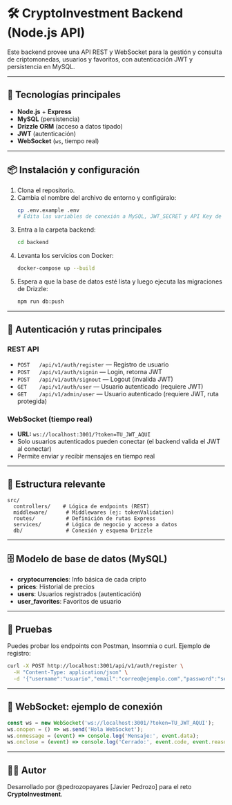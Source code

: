 
# 🛠️ CryptoInvestment Backend (Node.js API)

Este backend provee una API REST y WebSocket para la gestión y consulta de criptomonedas, usuarios y favoritos, con autenticación JWT y persistencia en MySQL.

---

## 🚀 Tecnologías principales

- **Node.js** + **Express**
- **MySQL** (persistencia)
- **Drizzle ORM** (acceso a datos tipado)
- **JWT** (autenticación)
- **WebSocket** (`ws`, tiempo real)

---

## 📦 Instalación y configuración

1. Clona el repositorio.
2. Cambia el nombre del archivo de entorno y configúralo:
	```bash
	cp .env.example .env
	# Edita las variables de conexión a MySQL, JWT_SECRET y API Key de CoinMarketCap
	```
3. Entra a la carpeta backend:
	```bash
	cd backend
	```
4. Levanta los servicios con Docker:
	```bash
	docker-compose up --build
	```
5. Espera a que la base de datos esté lista y luego ejecuta las migraciones de Drizzle:
	```bash
	npm run db:push
	```

---

## 🔑 Autenticación y rutas principales

### REST API

- `POST   /api/v1/auth/register` — Registro de usuario
- `POST   /api/v1/auth/signin`   — Login, retorna JWT
- `POST   /api/v1/auth/signout`  — Logout (invalida JWT)
- `GET    /api/v1/auth/user`     — Usuario autenticado (requiere JWT)
- `GET    /api/v1/admin/user`    — Usuario autenticado (requiere JWT, ruta protegida)

### WebSocket (tiempo real)

- **URL:** `ws://localhost:3001/?token=TU_JWT_AQUI`
- Solo usuarios autenticados pueden conectar (el backend valida el JWT al conectar)
- Permite enviar y recibir mensajes en tiempo real

---

## 📂 Estructura relevante

```
src/
  controllers/    # Lógica de endpoints (REST)
  middleware/      # Middlewares (ej: tokenValidation)
  routes/          # Definición de rutas Express
  services/        # Lógica de negocio y acceso a datos
  db/              # Conexión y esquema Drizzle
```

---

## 🗄 Modelo de base de datos (MySQL)

- **cryptocurrencies**: Info básica de cada cripto
- **prices**: Historial de precios
- **users**: Usuarios registrados (autenticación)
- **user_favorites**: Favoritos de usuario

---

## 🧪 Pruebas

Puedes probar los endpoints con Postman, Insomnia o curl. Ejemplo de registro:

```bash
curl -X POST http://localhost:3001/api/v1/auth/register \
  -H "Content-Type: application/json" \
  -d '{"username":"usuario","email":"correo@ejemplo.com","password":"secreto"}'
```

---

## 🔌 WebSocket: ejemplo de conexión

```js
const ws = new WebSocket('ws://localhost:3001/?token=TU_JWT_AQUI');
ws.onopen = () => ws.send('Hola WebSocket');
ws.onmessage = (event) => console.log('Mensaje:', event.data);
ws.onclose = (event) => console.log('Cerrado:', event.code, event.reason);
```

---

## 👨‍💻 Autor

Desarrollado por @pedrozopayares [Javier Pedrozo] para el reto **CryptoInvestment**.
